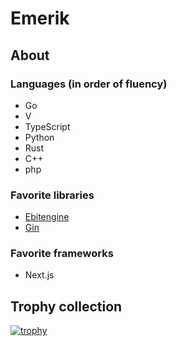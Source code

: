 # Emerik

## About

### Languages (in order of fluency)
- Go
- V
- TypeScript
- Python
- Rust
- C++
- php

### Favorite libraries
- [Ebitengine](https://github.com/hajimehoshi/ebiten)
- [Gin](https://github.com/gin-gonic/gin)

### Favorite frameworks
- Next.js

## Trophy collection
[![trophy](https://github-profile-trophy.vercel.app/?username=emerikaji&theme=chalk&column=3&row=3)](https://github.com/ryo-ma/github-profile-trophy)
